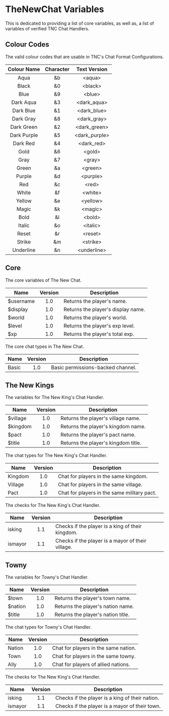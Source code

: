 # TheNewChat Variables
This is dedicated to providing a list of core variables, as well as, a list of variables of verified
TNC Chat Handlers.

## Colour Codes
The valid colour codes that are usable in TNC's Chat Format Configurations.

| Colour Name  | Character  | Text Version    |
|:------------:|:----------:|:---------------:|
| Aqua         | &b         | \<aqua\>        |
| Black        | &0         | \<black\>       |
| Blue         | &9         | \<blue\>        |
| Dark Aqua    | &3         | \<dark_aqua\>   |
| Dark Blue    | &1         | \<dark_blue\>   |
| Dark Gray    | &8         | \<dark_gray\>   |
| Dark Green   | &2         | \<dark_green\>  |
| Dark Purple  | &5         | \<dark_purple\> |
| Dark Red     | &4         | \<dark_red\>    |
| Gold         | &6         | \<gold\>        |
| Gray         | &7         | \<gray\>        |
| Green        | &a         | \<green\>       |
| Purple       | &d         | \<purple\>      |
| Red          | &c         | \<red\>         |
| White        | &f         | \<white\>       |
| Yellow       | &e         | \<yellow\>      |
| Magic        | &k         | \<magic\>       |
| Bold         | &l         | \<bold\>        |
| Italic       | &o         | \<italic\>      |
| Reset        | &r         | \<reset\>       |
| Strike       | &m         | \<strike\>      |
| Underline    | &n         | \<underline\>   |


## Core
The core variables of The New Chat.

| Name      | Version | Description                         |
|-----------|:-------:|-------------------------------------|
| $username | 1.0     | Returns the player's name.          |
| $display  | 1.0     | Returns the player's display name.  |
| $world    | 1.0     | Returns the player's world.         |
| $level    | 1.0     | Returns the player's exp level.     |
| $xp       | 1.0     | Returns the player's total exp.     |

The core chat types in The New Chat.

| Name      | Version | Description                                     | 
|-----------|:-------:|-------------------------------------------------|
| Basic     |  1.0    | Basic permissions-backed channel.               |

## The New Kings
The variables for The New King's Chat Handler.

| Name      | Version | Description                         |
|-----------|:-------:|-------------------------------------|
| $village  | 1.0     | Returns the player's village name.  |
| $kingdom  | 1.0     | Returns the player's kingdom name.  |
| $pact     | 1.0     | Returns the player's pact name.     |
| $title    | 1.0     | Returns the player's kingdom title. |

The chat types for The New King's Chat Handler.

| Name      | Version | Description                                     | 
|-----------|:-------:|-------------------------------------------------|
| Kingdom   |  1.0    | Chat for players in the same kingdom.           |
| Village   |  1.0    | Chat for players in the same village.           |
| Pact      |  1.0    | Chat for players in the same military pact.     |

The checks for The New King's Chat Handler.

| Name      | Version | Description                                      | 
|-----------|:-------:|--------------------------------------------------|
| isking    |  1.1    | Checks if the player is a king of their kingdom. |
| ismayor   |  1.1    | Checks if the player is a mayor of their village.|

## Towny
The variables for Towny's Chat Handler.

| Name      | Version | Description                         |
|-----------|:-------:|-------------------------------------|
| $town     | 1.0     | Returns the player's town name.     |
| $nation   | 1.0     | Returns the player's nation name.   |
| $title    | 1.0     | Returns the player's nation title.  |

The chat types for Towny's Chat Handler.

| Name      | Version | Description                                     | 
|-----------|:-------:|-------------------------------------------------|
| Nation    |  1.0    | Chat for players in the same nation.            |
| Town      |  1.0    | Chat for players in the same towny.             |
| Ally      |  1.0    | Chat for players of allied nations.             |

The checks for The New King's Chat Handler.

| Name      | Version | Description                                      | 
|-----------|:-------:|--------------------------------------------------|
| isking    |  1.1    | Checks if the player is a king of their nation.  |
| ismayor   |  1.1    | Checks if the player is a mayor of their town.   |

